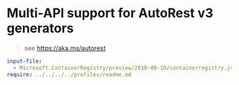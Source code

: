 # Multi-API support for AutoRest v3 generators

> see https://aka.ms/autorest

``` yaml $(enable-multi-api)
input-file:
  - Microsoft.ContainerRegistry/preview/2018-08-10/containerregistry.json
require: ../../../../profiles/readme.md
```
